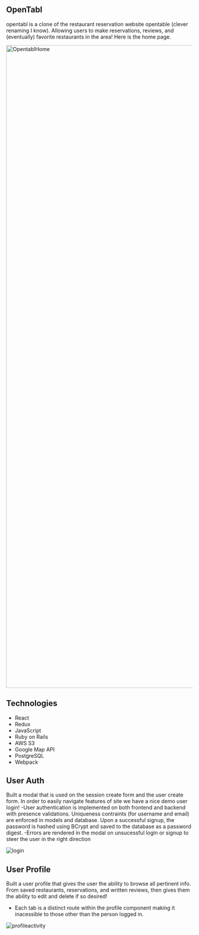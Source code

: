 

**OpenTabl**
-----------------------------
opentabl is a clone of the restaurant reservation website opentable (clever renaming I know). Allowing users to make reservations, reviews, and (eventually) favorite restaurants in the area! Here is the home page.

<img width="1729" alt="OpentablHome" src="https://user-images.githubusercontent.com/87534348/161307351-62795076-e176-4a16-96dc-b3e9dc93268d.png">

**Technologies**
------------------------
- React
- Redux
- JavaScript
- Ruby on Rails
- AWS S3
- Google Map API
- PostgreSQL
- Webpack

**User Auth**
------------
Built a modal that is used on the session create form and the user create form. In order to easily navigate features of site we have a nice demo user login!
-User authentication is implemented on both frontend and backend with presence validations. Uniqueness contraints (for username and email) are enforced in models and database. Upon a successful signup, the password is hashed using BCrypt and saved to the database as a password digest. 
-Errors are rendered in the modal on unsucessful login or signup to steer the user in the right direction 

![login](https://user-images.githubusercontent.com/87534348/166074817-7b18c24d-371f-409b-9482-f6c513dc167b.gif)

**User Profile**
------------------
Built a user profile that gives the user the ability to browse all pertinent info. From saved restaurants, reservations, and written reviews, then gives them the ability to edit and delete if so desired!
- Each tab is a distinct route within the profile component making it inacessible to those other than the person logged in. 

![profileactivity](https://user-images.githubusercontent.com/87534348/166076769-edc10802-9e7a-4559-bfe4-8d833c35f088.gif)
